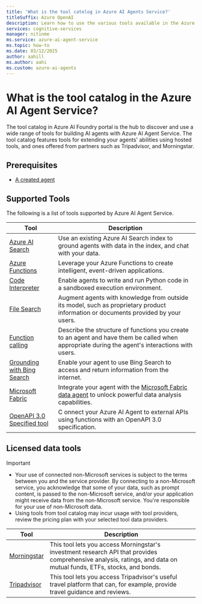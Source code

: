 ```yaml
---
title: 'What is the tool catelog in Azure AI Agents Service?'
titleSuffix: Azure OpenAI
description: Learn how to use the various tools available in the Azure AI Agents Service.
services: cognitive-services
manager: nitinme
ms.service: azure-ai-agent-service
ms.topic: how-to
ms.date: 03/12/2025
author: aahill
ms.author: aahi
ms.custom: azure-ai-agents
---
```


# What is the tool catalog in the Azure AI Agent Service? 

The tool catalog in Azure AI Foundry portal is the hub to discover and use a wide range of tools for building AI agents with Azure AI Agent Service. The tool catalog features tools for extending your agents' abilities using hosted tools, and ones offered from partners such as Tripadvisor, and Morningstar. 

## Prerequisites 

* [A created agent](../../quickstart.md) 

## Supported Tools 

The following is a list of tools supported by Azure AI Agent Service. 

|Tool  |Description  |
|---------|---------|
|[Azure AI Search](./azure-ai-search.md)     | Use an existing Azure AI Search index to ground agents with data in the index, and chat with your data.        |
|[Azure Functions](./azure-functions.md)     | Leverage your Azure Functions to create intelligent, event-driven applications.        |
|[Code Interpreter](./code-interpreter.md)     | Enable agents to write and run Python code in a sandboxed execution environment.         |
|[File Search](./file-search.md)     | Augment agents with knowledge from outside its model, such as proprietary product information or documents provided by your users.          |
|[Function calling](./function-calling.md)     |Describe the structure of functions you create to an agent and have them be called when appropriate during the agent's interactions with users.         |
|[Grounding with Bing Search](./bing-grounding.md)     | Enable your agent to use Bing Search to access and return information from the internet.         |
| [Microsoft Fabric](./fabric.md) | Integrate your agent with the [Microsoft Fabric data agent](https://go.microsoft.com/fwlink/?linkid=2312815) to unlock powerful data analysis capabilities. |
| [OpenAPI 3.0 Specified tool ](./openapi-spec.md) | C    onnect your Azure AI Agent to external APIs using functions with an OpenAPI 3.0 specification. |

## Licensed data tools

> [!IMPORTANT]
> * Your use of connected non-Microsoft services is subject to the terms between you and the service provider. By connecting to a non-Microsoft service, you acknowledge that some of your data, such as prompt content, is passed to the non-Microsoft service, and/or your application might receive data from the non-Microsoft service. You're responsible for your use of non-Microsoft data. 
> * Using tools from tool catalog may incur usage with tool providers, review the pricing plan with your selected tool data providers. 

|Tool  |Description  |
|---------|---------|
| [Morningstar](./morningstar.md) | This tool lets you access Morningstar's investment research API that provides comprehensive analysis, ratings, and data on mutual funds, ETFs, stocks, and bonds. |
| [Tripadvisor](./tripadvisor.md) | This tool lets you access Tripadvisor's useful travel platform that can, for example, provide travel guidance and reviews. |
 